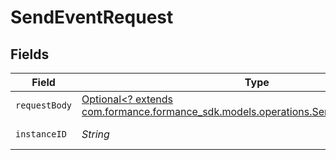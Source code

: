 # SendEventRequest


## Fields

| Field                                                                                                                                   | Type                                                                                                                                    | Required                                                                                                                                | Description                                                                                                                             | Example                                                                                                                                 |
| --------------------------------------------------------------------------------------------------------------------------------------- | --------------------------------------------------------------------------------------------------------------------------------------- | --------------------------------------------------------------------------------------------------------------------------------------- | --------------------------------------------------------------------------------------------------------------------------------------- | --------------------------------------------------------------------------------------------------------------------------------------- |
| `requestBody`                                                                                                                           | [Optional<? extends com.formance.formance_sdk.models.operations.SendEventRequestBody>](../../models/operations/SendEventRequestBody.md) | :heavy_minus_sign:                                                                                                                      | N/A                                                                                                                                     |                                                                                                                                         |
| `instanceID`                                                                                                                            | *String*                                                                                                                                | :heavy_check_mark:                                                                                                                      | The instance id                                                                                                                         | xxx                                                                                                                                     |